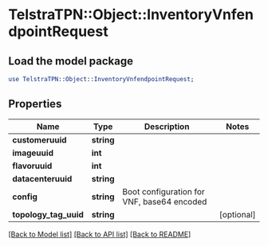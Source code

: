 # TelstraTPN::Object::InventoryVnfendpointRequest

## Load the model package
```perl
use TelstraTPN::Object::InventoryVnfendpointRequest;
```

## Properties
Name | Type | Description | Notes
------------ | ------------- | ------------- | -------------
**customeruuid** | **string** |  | 
**imageuuid** | **int** |  | 
**flavoruuid** | **int** |  | 
**datacenteruuid** | **string** |  | 
**config** | **string** | Boot configuration for VNF, base64 encoded | 
**topology_tag_uuid** | **string** |  | [optional] 

[[Back to Model list]](../README.md#documentation-for-models) [[Back to API list]](../README.md#documentation-for-api-endpoints) [[Back to README]](../README.md)


